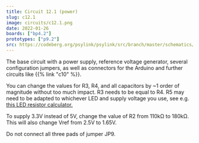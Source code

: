 ```yaml
---
title: Circuit 12.1 (power)
slug: c12.1
image: circuits/c12.1.png
date: 2022-01-26
boards: ["bp4.2"]
prototypes: ["p9.2"]
src: https://codeberg.org/psylink/psylink/src/branch/master/schematics/circuit12.1.sch
---
```


The base circuit with a power supply, reference voltage generator, several
configuration jumpers, as well as connectors for the Arduino and further
circuits like {{% link "c10" %}}.

You can change the values for R3, R4, and all capacitors by ~1 order of
magnitude without too much impact. R3 needs to be equal to R4.  R5 may need to
be adapted to whichever LED and supply voltage you use, see e.g. [this LED
resistor
calculator.](https://www.allaboutcircuits.com/tools/led-resistor-calculator/)

To supply 3.3V instead of 5V, change the value of R2 from 110k&Omega; to
180k&Omega;.  This will also change Vref from 2.5V to 1.65V.

Do not connect all three pads of jumper JP9.
